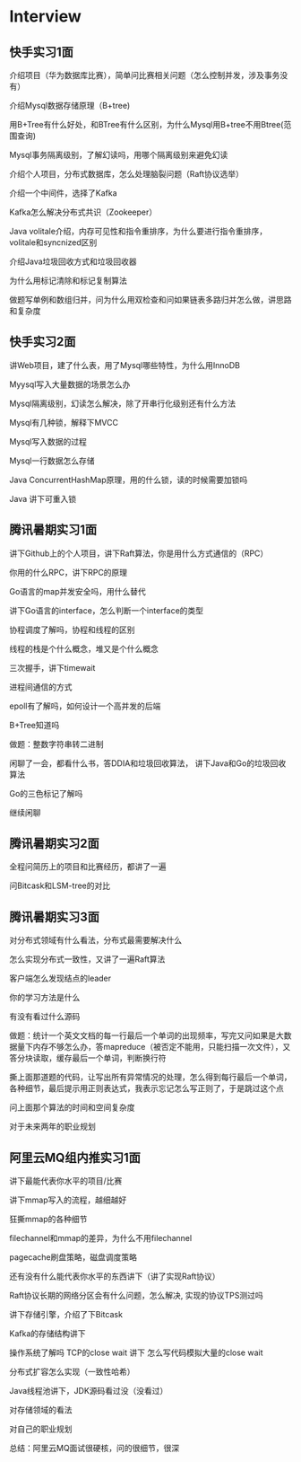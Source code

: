 # Interview

## 快手实习1面
介绍项目（华为数据库比赛），简单问比赛相关问题（怎么控制并发，涉及事务没有）

介绍Mysql数据存储原理（B+tree)

用B+Tree有什么好处，和BTree有什么区别，为什么Mysql用B+tree不用Btree(范围查询)

Mysql事务隔离级别，了解幻读吗，用哪个隔离级别来避免幻读

介绍个人项目，分布式数据库，怎么处理脑裂问题（Raft协议选举）

介绍一个中间件，选择了Kafka

Kafka怎么解决分布式共识（Zookeeper）

Java volitale介绍，内存可见性和指令重排序，为什么要进行指令重排序，volitale和syncnized区别

介绍Java垃圾回收方式和垃圾回收器

为什么用标记清除和标记复制算法

做题写单例和数组归并，问为什么用双检查和问如果链表多路归并怎么做，讲思路和复杂度

## 快手实习2面
讲Web项目，建了什么表，用了Mysql哪些特性，为什么用InnoDB

Myysql写入大量数据的场景怎么办

Mysql隔离级别，幻读怎么解决，除了开串行化级别还有什么方法

Mysql有几种锁，解释下MVCC

Mysql写入数据的过程

Mysql一行数据怎么存储

Java ConcurrentHashMap原理，用的什么锁，读的时候需要加锁吗

Java 讲下可重入锁 

## 腾讯暑期实习1面
讲下Github上的个人项目，讲下Raft算法，你是用什么方式通信的（RPC）

你用的什么RPC，讲下RPC的原理

Go语言的map并发安全吗，用什么替代

讲下Go语言的interface，怎么判断一个interface的类型

协程调度了解吗，协程和线程的区别

线程的栈是个什么概念，堆又是个什么概念

三次握手，讲下timewait

进程间通信的方式

epoll有了解吗，如何设计一个高并发的后端

B+Tree知道吗

做题：整数字符串转二进制

闲聊了一会，都看什么书，答DDIA和垃圾回收算法， 讲下Java和Go的垃圾回收算法

Go的三色标记了解吗

继续闲聊

## 腾讯暑期实习2面

全程问简历上的项目和比赛经历，都讲了一遍

问Bitcask和LSM-tree的对比

## 腾讯暑期实习3面

对分布式领域有什么看法，分布式最需要解决什么

怎么实现分布式一致性，又讲了一遍Raft算法

客户端怎么发现结点的leader

你的学习方法是什么

有没有看过什么源码

做题：统计一个英文文档的每一行最后一个单词的出现频率，写完又问如果是大数据量下内存不够怎么办，答mapreduce（被否定不能用，只能扫描一次文件），又答分块读取，缓存最后一个单词，判断换行符

撕上面那道题的代码，让写出所有异常情况的处理，怎么得到每行最后一个单词，各种细节，最后提示用正则表达式，我表示忘记怎么写正则了，于是跳过这个点

问上面那个算法的时间和空间复杂度

对于未来两年的职业规划

## 阿里云MQ组内推实习1面

讲下最能代表你水平的项目/比赛

讲下mmap写入的流程，越细越好

狂撕mmap的各种细节

filechannel和mmap的差异，为什么不用filechannel

pagecache刷盘策略，磁盘调度策略

还有没有什么能代表你水平的东西讲下（讲了实现Raft协议）

Raft协议长期的网络分区会有什么问题，怎么解决, 实现的协议TPS测过吗

讲下存储引擎，介绍了下Bitcask

Kafka的存储结构讲下

操作系统了解吗 TCP的close wait 讲下 怎么写代码模拟大量的close wait

分布式扩容怎么实现（一致性哈希）

Java线程池讲下，JDK源码看过没（没看过）

对存储领域的看法

对自己的职业规划

总结：阿里云MQ面试很硬核，问的很细节，很深
